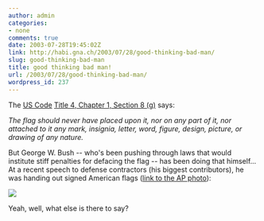 ```yaml
---
author: admin
categories:
- none
comments: true
date: 2003-07-28T19:45:02Z
link: http://habi.gna.ch/2003/07/28/good-thinking-bad-man/
slug: good-thinking-bad-man
title: good thinking bad man!
url: /2003/07/28/good-thinking-bad-man/
wordpress_id: 237
---
```


The [US Code](http://www4.law.cornell.edu/uscode/) [Title 4, Chapter 1, Section 8 (g)](http://www4.law.cornell.edu/uscode/4/8.html) says:



_The flag should never have placed upon it, nor on any part of it, nor attached to it any mark, insignia, letter, word, figure, design, picture, or drawing of any nature._



But George W. Bush -- who's been pushing through laws that would institute stiff penalties for defacing the flag -- has been doing that himself... At a recent speech to defense contractors (his biggest contributors), he was handing out signed American flags ([link to the AP photo](http://story.news.yahoo.com/news?tmpl=story&u=/030725/168/4s8z4.html)):   


[![](http://habi.gna.ch/blog/images/bush-tm.jpg)](http://habi.gna.ch/blog/images/bush.jpg)  


Yeah, well, what else is there to say?
